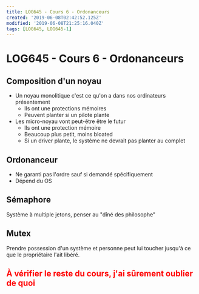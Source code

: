 ```yaml
---
title: LOG645 - Cours 6 - Ordonanceurs
created: '2019-06-08T02:42:52.125Z'
modified: '2019-06-08T21:25:16.040Z'
tags: [LOG645, LOG645-1]
---
```


# LOG645 - Cours 6 - Ordonanceurs

## Composition d'un noyau
- Un noyau monolitique c'est ce qu'on a dans nos ordinateurs présentement
  - Ils ont une protections mémoires
  - Peuvent planter si un pilote plante
- Les micro-noyau vont peut-être être le futur
  - Ils ont une protection mémoire
  - Beaucoup plus petit, moins bloated
  - Si un driver plante, le système ne devrait pas planter au complet

## Ordonanceur
- Ne garanti pas l'ordre sauf si demandé spécifiquement
- Dépend du OS

## Sémaphore
Système à multiple jetons, penser au "dîné des philosophe"

## Mutex
Prendre possession d'un système et personne peut lui toucher jusqu'à ce que le propriétaire l'ait libéré.

## <span style="color:red">À vérifier le reste du cours, j'ai sûrement oublier de quoi</span>


